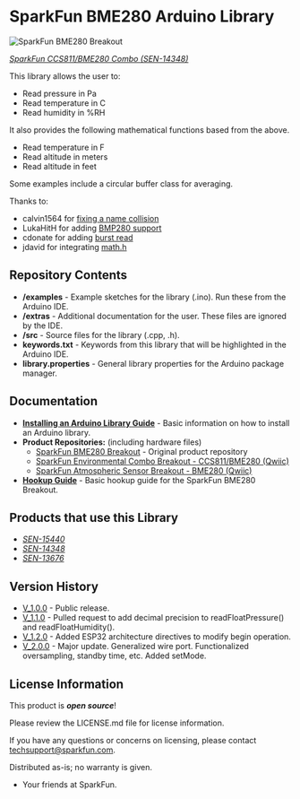 SparkFun BME280 Arduino Library
========================================

![SparkFun BME280 Breakout](https://cdn.sparkfun.com//assets/parts/1/2/3/2/9/14348-01.jpg)

[*SparkFun CCS811/BME280 Combo (SEN-14348)*](https://www.sparkfun.com/products/14348)

This library allows the user to:

* Read pressure in Pa
* Read temperature in C
* Read humidity in %RH

It also provides the following mathematical functions based from the above.

* Read temperature in F
* Read altitude in meters
* Read altitude in feet

Some examples include a circular buffer class for averaging.

Thanks to:
* calvin1564 for [fixing a name collision](https://github.com/sparkfun/SparkFun_BME280_Arduino_Library/pull/34)
* LukaHitH for adding [BMP280 support](https://github.com/sparkfun/SparkFun_BME280_Arduino_Library/pull/23)
* cdonate for adding [burst read](https://github.com/sparkfun/SparkFun_BME280_Arduino_Library/pull/50)
* jdavid for integrating [math.h](https://github.com/sparkfun/SparkFun_BME280_Arduino_Library/pull/49)

Repository Contents
-------------------

* **/examples** - Example sketches for the library (.ino). Run these from the Arduino IDE. 
* **/extras** - Additional documentation for the user. These files are ignored by the IDE. 
* **/src** - Source files for the library (.cpp, .h).
* **keywords.txt** - Keywords from this library that will be highlighted in the Arduino IDE. 
* **library.properties** - General library properties for the Arduino package manager. 

Documentation
--------------

* **[Installing an Arduino Library Guide](https://learn.sparkfun.com/tutorials/installing-an-arduino-library)** - Basic information on how to install an Arduino library.
* **Product Repositories:** (including hardware files)
  * [SparkFun BME280 Breakout](https://github.com/sparkfun/BME280-Breakout-Board) - Original product repository
  * [SparkFun Environmental Combo Breakout - CCS811/BME280 (Qwiic)](https://www.sparkfun.com/products/14348)
  * [SparkFun Atmospheric Sensor Breakout - BME280 (Qwiic)](https://github.com/sparkfun/Qwiic_Atmospheric_Sensor_Breakout_BME280)
* **[Hookup Guide](https://learn.sparkfun.com/tutorials/sparkfun-bme280-breakout-hookup-guide)** - Basic hookup guide for the SparkFun BME280 Breakout.

Products that use this Library 
---------------------------------

* [*SEN-15440*](https://www.sparkfun.com/products/15440)
* [*SEN-14348*](https://www.sparkfun.com/products/14348)
* [*SEN-13676*](https://www.sparkfun.com/products/13676)

Version History
---------------

* [V_1.0.0](https://github.com/sparkfun/SparkFun_BME280_Arduino_Library/tree/V_1.0.0) - Public release.
* [V_1.1.0](https://github.com/sparkfun/SparkFun_BME280_Arduino_Library/tree/V_1.1.0) - Pulled request to add decimal precision to readFloatPressure() and readFloatHumidity().
* [V_1.2.0](https://github.com/sparkfun/SparkFun_BME280_Arduino_Library/tree/V_1.2.0) - Added ESP32 architecture directives to modify begin operation.
* [V_2.0.0](https://github.com/sparkfun/SparkFun_BME280_Arduino_Library/tree/V_2.0.0) - Major update. Generalized wire port. Functionalized oversampling, standby time, etc. Added setMode.


License Information
-------------------

This product is _**open source**_! 

Please review the LICENSE.md file for license information. 

If you have any questions or concerns on licensing, please contact techsupport@sparkfun.com.

Distributed as-is; no warranty is given.

- Your friends at SparkFun.
